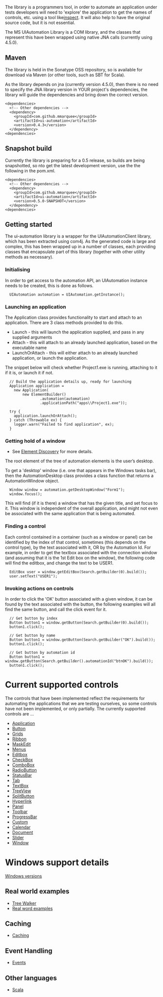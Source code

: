 The library is a programmers tool, in order to automate an application under tests developers will need to 'explore' 
the application to get the names of controls, etc. using a tool like[inspect](https://msdn.microsoft.com/en-us/library/windows/desktop/dd318521(v=vs.85).aspx). 
It will also help to have the original source code, but it is not essential.
 
The MS UIAutomation Library is a COM library, and the classes that represent this have been wrapped using native 
JNA calls (currently using 4.5.0).

## Maven
The library is held in the Sonatype OSS repository, so is 
available for download via Maven (or other tools, 
such as SBT for Scala). 

As the library depends on jna (currently version 4.5.0), then there is no need to specify the JNA library version in YOUR project's dependencies, the library will guide the dependencies and bring down the correct version. 

```
<dependencies>
  <!-- Other dependencies -->
  <dependency>
    <groupId>com.github.mmarquee</groupId>
    <artifactId>ui-automation</artifactId>
    <version>0.4.3</version>
  </dependency>  
<dependencies>  
```

## Snapshot build

Currently the library is preparing for a 0.5 release, so builds are being snapshotted, so nto get the latest development version, use the the following in the pom.xml.

```
<dependencies>
  <!-- Other dependencies -->
  <dependency>
    <groupId>com.github.mmarquee</groupId>
    <artifactId>ui-automation</artifactId>
    <version>0.5.0-SNAPSHOT</version>
  </dependency>  
<dependencies>  
```


## Getting started

The ui-automation library is a wrapper for the UIAutomationClient library, which has been extracted using com4j. As the generated code is large and complex, this has been wrapped up in a number of classes, each providing classes that encapsulate part of this library (together with other utility methods as necessary).

### Initialising

In order to get access to the automation API, an UIAutomation instance needs to be created, this is done as follows.

```
  UIAutomation automation = UIAutomation.getInstance();
```

### Launching an application

The Application class provides functionality to start and attach to an application. There are 3 class methods provided to do this.

* Launch - this will launch the application supplied, and pass in any supplied arguments
* Attach - this will attach to an already launched application, based on the executable name
* LaunchOrAttach - this will either attach to an already launched application, or launch the application.

The snippet below will check whether Project1.exe is running, attaching to it if it is, or launch it if not.

```
  // Build the application details up, ready for launching
  Application application =
    new Application(
        new ElementBuilder()
                .automation(automation)
                .applicationPath("apps\\Project1.exe"));

  try {
    application.launchOrAttach();
  } catch (Throwable ex) {
    logger.warn("Failed to find application", ex);
  }

```

### Getting hold of a window
* See [Element Discovery](element-discovery.md) for more details.

The root element of the tree of automation elements is the user’s desktop. 

To get a 'desktop' window (i.e. one that appears in the Windows tasks bar), then the AutomationDesktop class provides a class function that returns a AutomationWindow object.

```
  Window window = automation.getDesktopWindow("Form1");
  window.focus();
```

This will find (if it is there) a window that has the given title, and set focus to it. This window is independent of the overall application, and might not even be associated with the same application that is being automated.

### Finding a control

Each control contained in a container (such as a window or panel) can be identified by the index of that control, sometimes (this depends on the control type), by the text associated with it, OR by the Automation Id. For example, in order to get the textbox associated with the connection window (and assuming that it is the 1st Edit box on the window), the following code will find the editbox, and change the text to be USER1.

```
  EditBox user = window.getEditBox(Search.getBuilder(0).build());
  user.setText("USER1");
```

### Invoking actions on controls

In order to click the 'OK' button associated with a given window, it can be found by the text associated with the button, the following examples will all find the same button, and call the click event for it.

```
  // Get button by index
  Button button1 = window.getButton(Search.getBuilder(0).build());
  button1.click();
```

```
  // Get button by name
  Button button1 = window.getButton(Search.getBuilder("OK").build());
  button1.click();
```

```
  // Get button by automation id
  Button button1 = window.getButton(Search.getBuilder().automationId("btnOK").build());
  button1.click();
```

# Current supported controls

The controls that have been implemented reflect the requirements for automating the applications that we are testing ourselves, so some controls have not been implemented, or only partially. The currently supported controls are ...

* [Application](application.md)
* [Button](button.md)
* [Grids](grids.md)
* [Ribbon](ribbon.md)
* [MaskEdit](maskedit.md)
* [Menus](menus.md)
* [Editbox](editbox.md)
* [CheckBox](checkbox.md)
* [ComboBox](combobox.md)
* [RadioButton](radiobutton.md)
* [StatusBar](statusbar.md)
* [Tab](tab.md)
* [TextBox](textbox.md)
* [TreeView](treeview.md) 
* [SplitButton](splitbutton.md)
* [Hyperlink](hyperlink.md)
* [Panel](panel.md)
* [Toolbar](toolbar.md)
* [ProgressBar](progressbar.md)
* [Custom](custom.md)
* [Calendar](calendar.md)
* [Document](document.md)
* [Slider](slider.md)
* [Window](window.md)

# Windows support details
[Windows versions](windows-support.md)

## Real world examples
* [Tree Walker](treewalker.md)
* [Real word examples](examples.md)

## Caching
* [Caching](caching.md)

## Event Handling
* [Events](events.md)

## Other languages
* [Scala](scala.md)